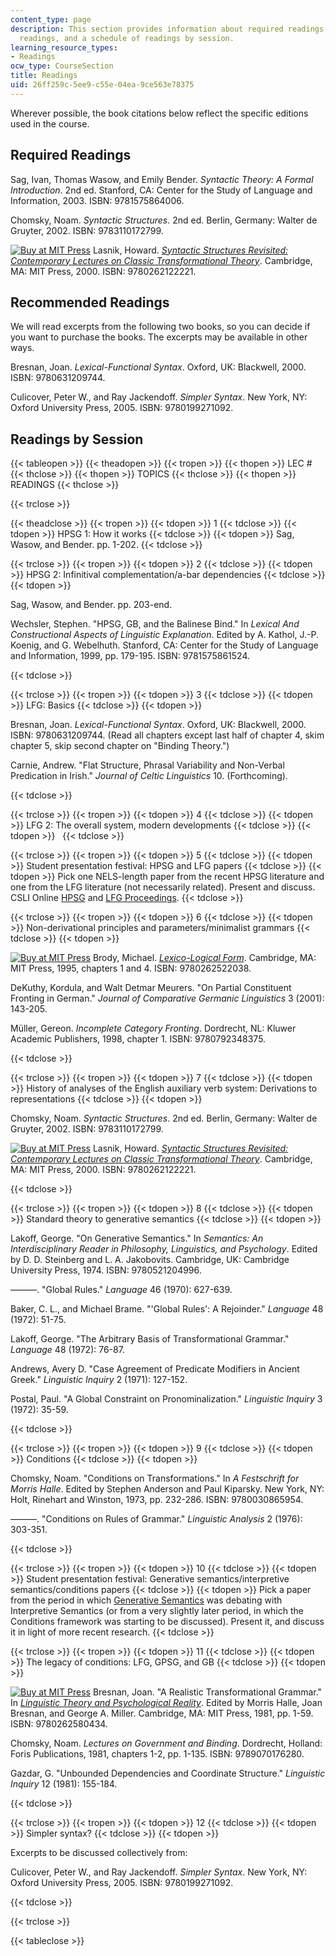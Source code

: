 ```yaml
---
content_type: page
description: This section provides information about required readings, recommended
  readings, and a schedule of readings by session.
learning_resource_types:
- Readings
ocw_type: CourseSection
title: Readings
uid: 26ff259c-5ee9-c55e-04ea-9ce563e78375
---
```


Wherever possible, the book citations below reflect the specific editions used in the course.

Required Readings
-----------------

Sag, Ivan, Thomas Wasow, and Emily Bender. _Syntactic Theory: A Formal Introduction_. 2nd ed. Stanford, CA: Center for the Study of Language and Information, 2003. ISBN: 9781575864006.

Chomsky, Noam. _Syntactic Structures_. 2nd ed. Berlin, Germany: Walter de Gruyter, 2002. ISBN: 9783110172799.

[![Buy at MIT Press](/images/mp_logo.gif)](https://mitpress.mit.edu/9780262122221) Lasnik, Howard. [_Syntactic Structures Revisited: Contemporary Lectures on Classic Transformational Theory_](https://mitpress.mit.edu/9780262122221). Cambridge, MA: MIT Press, 2000. ISBN: 9780262122221.

Recommended Readings
--------------------

We will read excerpts from the following two books, so you can decide if you want to purchase the books. The excerpts may be available in other ways.

Bresnan, Joan. _Lexical-Functional Syntax_. Oxford, UK: Blackwell, 2000. ISBN: 9780631209744.

Culicover, Peter W., and Ray Jackendoff. _Simpler Syntax_. New York, NY: Oxford University Press, 2005. ISBN: 9780199271092.

Readings by Session
-------------------

{{< tableopen >}}
{{< theadopen >}}
{{< tropen >}}
{{< thopen >}}
LEC #
{{< thclose >}}
{{< thopen >}}
TOPICS
{{< thclose >}}
{{< thopen >}}
READINGS
{{< thclose >}}

{{< trclose >}}

{{< theadclose >}}
{{< tropen >}}
{{< tdopen >}}
1
{{< tdclose >}}
{{< tdopen >}}
HPSG 1: How it works
{{< tdclose >}}
{{< tdopen >}}
Sag, Wasow, and Bender. pp. 1-202.
{{< tdclose >}}

{{< trclose >}}
{{< tropen >}}
{{< tdopen >}}
2
{{< tdclose >}}
{{< tdopen >}}
HPSG 2: Infinitival complementation/a-bar dependencies
{{< tdclose >}}
{{< tdopen >}}


Sag, Wasow, and Bender. pp. 203-end.

Wechsler, Stephen. "HPSG, GB, and the Balinese Bind." In _Lexical And Constructional Aspects of Linguistic Explanation_. Edited by A. Kathol, J.-P. Koenig, and G. Webelhuth. Stanford, CA: Center for the Study of Language and Information, 1999, pp. 179-195. ISBN: 9781575861524.


{{< tdclose >}}

{{< trclose >}}
{{< tropen >}}
{{< tdopen >}}
3
{{< tdclose >}}
{{< tdopen >}}
LFG: Basics
{{< tdclose >}}
{{< tdopen >}}


Bresnan, Joan. _Lexical-Functional Syntax_. Oxford, UK: Blackwell, 2000. ISBN: 9780631209744. (Read all chapters except last half of chapter 4, skim chapter 5, skip second chapter on "Binding Theory.")

Carnie, Andrew. "Flat Structure, Phrasal Variability and Non-Verbal Predication in Irish." _Journal of Celtic Linguistics_ 10. (Forthcoming).


{{< tdclose >}}

{{< trclose >}}
{{< tropen >}}
{{< tdopen >}}
4
{{< tdclose >}}
{{< tdopen >}}
LFG 2: The overall system, modern developments
{{< tdclose >}}
{{< tdopen >}}
 
{{< tdclose >}}

{{< trclose >}}
{{< tropen >}}
{{< tdopen >}}
5
{{< tdclose >}}
{{< tdopen >}}
Student presentation festival: HPSG and LFG papers
{{< tdclose >}}
{{< tdopen >}}
Pick one NELS-length paper from the recent HPSG literature and one from the LFG literature (not necessarily related). Present and discuss. CSLI Online [HPSG](http://web.stanford.edu/group/cslipublications/cslipublications/HPSG/) and [LFG Proceedings](http://web.stanford.edu/group/cslipublications/cslipublications/LFG/).
{{< tdclose >}}

{{< trclose >}}
{{< tropen >}}
{{< tdopen >}}
6
{{< tdclose >}}
{{< tdopen >}}
Non-derivational principles and parameters/minimalist grammars
{{< tdclose >}}
{{< tdopen >}}


[![Buy at MIT Press](/images/mp_logo.gif)](https://mitpress.mit.edu/9780262522038) Brody, Michael. [_Lexico-Logical Form_](https://mitpress.mit.edu/9780262522038). Cambridge, MA: MIT Press, 1995, chapters 1 and 4. ISBN: 9780262522038.

DeKuthy, Kordula, and Walt Detmar Meurers. "On Partial Constituent Fronting in German." _Journal of Comparative Germanic Linguistics_ 3 (2001): 143-205.

Müller, Gereon. _Incomplete Category Fronting_. Dordrecht, NL: Kluwer Academic Publishers, 1998, chapter 1. ISBN: 9780792348375.


{{< tdclose >}}

{{< trclose >}}
{{< tropen >}}
{{< tdopen >}}
7
{{< tdclose >}}
{{< tdopen >}}
History of analyses of the English auxiliary verb system: Derivations to representations
{{< tdclose >}}
{{< tdopen >}}


Chomsky, Noam. _Syntactic Structures_. 2nd ed. Berlin, Germany: Walter de Gruyter, 2002. ISBN: 9783110172799.

[![Buy at MIT Press](/images/mp_logo.gif)](https://mitpress.mit.edu/9780262122221) Lasnik, Howard. [_Syntactic Structures Revisited: Contemporary Lectures on Classic Transformational Theory_](https://mitpress.mit.edu/9780262122221). Cambridge, MA: MIT Press, 2000. ISBN: 9780262122221.


{{< tdclose >}}

{{< trclose >}}
{{< tropen >}}
{{< tdopen >}}
8
{{< tdclose >}}
{{< tdopen >}}
Standard theory to generative semantics
{{< tdclose >}}
{{< tdopen >}}


Lakoff, George. "On Generative Semantics." In _Semantics: An Interdisciplinary Reader in Philosophy, Linguistics, and Psychology_. Edited by D. D. Steinberg and L. A. Jakobovits. Cambridge, UK: Cambridge University Press, 1974. ISBN: 9780521204996.

———. "Global Rules." _Language_ 46 (1970): 627-639.

Baker, C. L., and Michael Brame. "'Global Rules': A Rejoinder." _Language_ 48 (1972): 51-75.

Lakoff, George. "The Arbitrary Basis of Transformational Grammar." _Language_ 48 (1972): 76-87.

Andrews, Avery D. "Case Agreement of Predicate Modifiers in Ancient Greek." _Linguistic Inquiry_ 2 (1971): 127-152.

Postal, Paul. "A Global Constraint on Pronominalization." _Linguistic Inquiry_ 3 (1972): 35-59.


{{< tdclose >}}

{{< trclose >}}
{{< tropen >}}
{{< tdopen >}}
9
{{< tdclose >}}
{{< tdopen >}}
Conditions
{{< tdclose >}}
{{< tdopen >}}


Chomsky, Noam. "Conditions on Transformations." In _A Festschrift for Morris Halle_. Edited by Stephen Anderson and Paul Kiparsky. New York, NY: Holt, Rinehart and Winston, 1973, pp. 232-286. ISBN: 9780030865954.

———. "Conditions on Rules of Grammar." _Linguistic Analysis_ 2 (1976): 303-351.


{{< tdclose >}}

{{< trclose >}}
{{< tropen >}}
{{< tdopen >}}
10
{{< tdclose >}}
{{< tdopen >}}
Student presentation festival: Generative semantics/interpretive semantics/conditions papers
{{< tdclose >}}
{{< tdopen >}}
Pick a paper from the period in which [Generative Semantics](http://en.wikipedia.org/wiki/Generative_semantics) was debating with Interpretive Semantics (or from a very slightly later period, in which the Conditions framework was starting to be discussed). Present it, and discuss it in light of more recent research.
{{< tdclose >}}

{{< trclose >}}
{{< tropen >}}
{{< tdopen >}}
11
{{< tdclose >}}
{{< tdopen >}}
The legacy of conditions: LFG, GPSG, and GB
{{< tdclose >}}
{{< tdopen >}}


[![Buy at MIT Press](/images/mp_logo.gif)](https://mitpress.mit.edu/9780262580434) Bresnan, Joan. "A Realistic Transformational Grammar." In [_Linguistic Theory and Psychological Reality_](https://mitpress.mit.edu/9780262580434). Edited by Morris Halle, Joan Bresnan, and George A. Miller. Cambridge, MA: MIT Press, 1981, pp. 1-59. ISBN: 9780262580434.

Chomsky, Noam. _Lectures on Government and Binding_. Dordrecht, Holland: Foris Publications, 1981, chapters 1-2, pp. 1-135. ISBN: 9789070176280.

Gazdar, G. "Unbounded Dependencies and Coordinate Structure." _Linguistic Inquiry_ 12 (1981): 155-184.


{{< tdclose >}}

{{< trclose >}}
{{< tropen >}}
{{< tdopen >}}
12
{{< tdclose >}}
{{< tdopen >}}
Simpler syntax?
{{< tdclose >}}
{{< tdopen >}}


Excerpts to be discussed collectively from:

Culicover, Peter W., and Ray Jackendoff. _Simpler Syntax_. New York, NY: Oxford University Press, 2005. ISBN: 9780199271092.


{{< tdclose >}}

{{< trclose >}}

{{< tableclose >}}